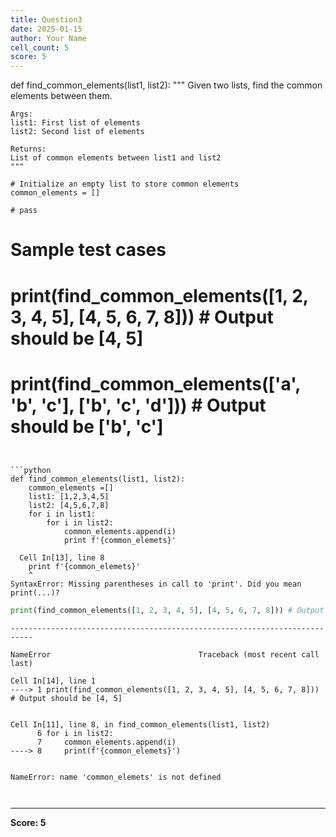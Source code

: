 ```yaml
---
title: Question3
date: 2025-01-15
author: Your Name
cell_count: 5
score: 5
---
```


def find_common_elements(list1, list2):
    """
    Given two lists, find the common elements between them.

    Args:
    list1: First list of elements
    list2: Second list of elements

    Returns:
    List of common elements between list1 and list2
    """

    # Initialize an empty list to store common elements
    common_elements = []

    # pass

# Sample test cases
# print(find_common_elements([1, 2, 3, 4, 5], [4, 5, 6, 7, 8])) # Output should be [4, 5]
# print(find_common_elements(['a', 'b', 'c'], ['b', 'c', 'd'])) # Output should be ['b', 'c']
```


```python
def find_common_elements(list1, list2):
    common_elements =[]
    list1: [1,2,3,4,5]
    list2: [4,5,6,7,8]
    for i in list1:
        for i in list2:
            common_elements.append(i)
            print f'{common_elemets}'

```


      Cell In[13], line 8
        print f'{common_elemets}'
        ^
    SyntaxError: Missing parentheses in call to 'print'. Did you mean print(...)?




```python
print(find_common_elements([1, 2, 3, 4, 5], [4, 5, 6, 7, 8])) # Output should be [4, 5]

```


    ---------------------------------------------------------------------------

    NameError                                 Traceback (most recent call last)

    Cell In[14], line 1
    ----> 1 print(find_common_elements([1, 2, 3, 4, 5], [4, 5, 6, 7, 8])) # Output should be [4, 5]


    Cell In[11], line 8, in find_common_elements(list1, list2)
          6 for i in list2:
          7     common_elements.append(i)
    ----> 8     print(f'{common_elemets}')


    NameError: name 'common_elemets' is not defined



```python

```


```python

```


---
**Score: 5**
